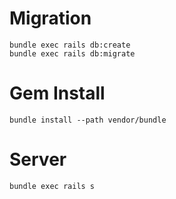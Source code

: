 # Migration
```
bundle exec rails db:create
bundle exec rails db:migrate
```

# Gem Install
```
bundle install --path vendor/bundle
```

# Server
```
bundle exec rails s
```
